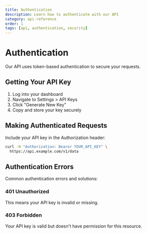 ```yaml
---
title: Authentication
description: Learn how to authenticate with our API
category: api-reference
order: 1
tags: [api, authentication, security]
---
```


# Authentication

Our API uses token-based authentication to secure your requests.

## Getting Your API Key

1. Log into your dashboard
2. Navigate to Settings > API Keys
3. Click "Generate New Key"
4. Copy and store your key securely

## Making Authenticated Requests

Include your API key in the Authorization header:

```bash
curl -H "Authorization: Bearer YOUR_API_KEY" \
  https://api.example.com/v1/data
```

## Authentication Errors

Common authentication errors and solutions:

### 401 Unauthorized

This means your API key is invalid or missing.

### 403 Forbidden

Your API key is valid but doesn't have permission for this resource.
